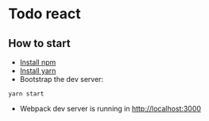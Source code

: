# Todo react

## How to start
* [Install npm](https://www.digitalocean.com/community/tutorials/como-instalar-node-js-en-ubuntu-16-04-es)
* [Install yarn](https://yarnpkg.com/docs/install/)
* Bootstrap the dev server:
```shell
yarn start
```
* Webpack dev server is running in [http://localhost:3000](http://localhost:3000)
